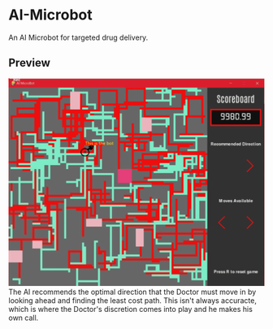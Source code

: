 # AI-Microbot
An AI Microbot for targeted drug delivery.

## Preview
![](Media/Demo.gif)
The AI recommends the optimal direction that the Doctor must move in by looking ahead and finding the least cost path. This isn't always accuracte, which is where the Doctor's discretion comes into play and he makes his own call.
